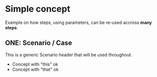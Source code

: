 # Simple concept

Example on how steps, using parameters, can be re-used accross **many steps**. 


## ONE: Scenario / Case 
This is a generic Scenario header that will be used throughout.

  * Concept with "this" ok
  * Concept with "that" ok
